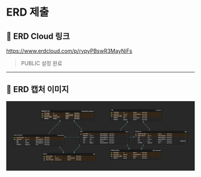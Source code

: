 # ERD 제출

## 📎 ERD Cloud 링크  
https://www.erdcloud.com/p/rvpyPBswR3MayNiFs

> PUBLIC 설정 완료

---

## 📸 ERD 캡처 이미지

![ERD 캡처](./erd_capture.png.png)
